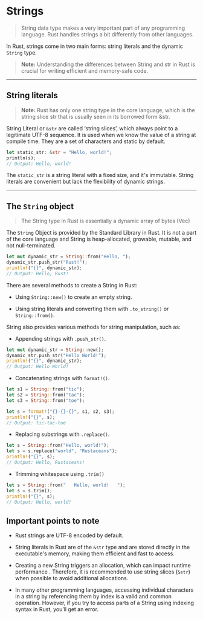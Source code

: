 # Strings

> String data type makes a very important part of any programming language. Rust handles strings a bit differently from other languages.


In Rust, strings come in two main forms: string literals and the dynamic `String` type.

> **Note:** Understanding the differences between String and str in Rust is crucial for writing efficient and memory-safe code.

---

## String literals

> **Note:** Rust has only one string type in the core language, which is the string slice str that is usually seen in its borrowed form &str.

String Literal or `&str` are called ‘string slices’, which always point to a legitimate UTF-8 sequence. It is used when we know the value of a string at compile time. They are a set of characters and static by default.

```rust
let static_str: &str = "Hello, world!";
println(s);
// Output: Hello, world!
```

The `static_str` is a string literal with a fixed size, and it's immutable. String literals are convenient but lack the flexibility of dynamic strings.

---

## The `String` object

> The String type in Rust is essentially a dynamic array of bytes (Vec<u8>)

The `String` Object is provided by the Standard Library in Rust. It is not a part of the core language and String is heap-allocated, growable, mutable, and not null-terminated.

```rust
let mut dynamic_str = String::from("Hello, ");
dynamic_str.push_str("Rust!");
println!("{}", dynamic_str);
// Output: Hello, Rust!
```

There are several methods to create a String in Rust:

- Using `String::new()` to create an empty string.

- Using string literals and converting them with `.to_string()` or `String::from()`.

String also provides various methods for string manipulation, such as:

- Appending strings with `.push_str()`.

```rust
let mut dynamic_str = String::new();
dynamic_str.push_str("Hello World!");
println!("{}", dynamic_str);
// Output: Hello World!
```

- Concatenating strings with `format!()`.

```rust
let s1 = String::from("tic");
let s2 = String::from("tac");
let s3 = String::from("toe");

let s = format!("{}-{}-{}", s1, s2, s3);
println!("{}", s);
// Output: tic-tac-toe
```

- Replacing substrings with `.replace()`.

```rust
let s = String::from("Hello, world!");
let s = s.replace("world", "Rustaceans");
println!("{}", s);
// Output: Hello, Rustaceans!
```

- Trimming whitespace using `.trim()`

```rust
let s = String::from("   Hello, world!   ");
let s = s.trim();
println!("{}", s);
// Output: Hello, world!
```

## Important points to note

- Rust strings are UTF-8 encoded by default.

- String literals in Rust are of the `&str` type and are stored directly in the executable's memory, making them efficient and fast to access.

- Creating a new String triggers an allocation, which can impact runtime performance . Therefore, it is recommended to use string slices (`&str`) when possible to avoid additional allocations.

- In many other programming languages, accessing individual characters in a string by referencing them by index is a valid and common operation. However, if you try to access parts of a String using indexing syntax in Rust, you’ll get an error.


